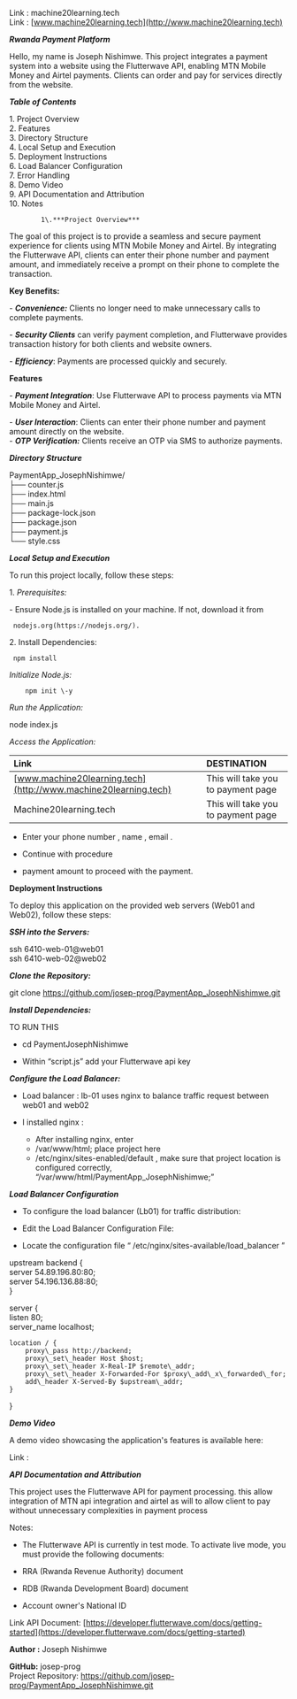 Link : machine20learning.tech  
Link : [www.machine20learning.tech](http://www.machine20learning.tech)

 ***Rwanda Payment Platform***

Hello,  my name is Joseph Nishimwe. This project integrates a payment system into a website using the Flutterwave API, enabling MTN Mobile Money and Airtel payments. Clients can order and pay for services directly from the website.

***Table of Contents***

1\. Project Overview  
2\. Features  
3\. Directory Structure  
4\. Local Setup and Execution  
5\. Deployment Instructions  
6\. Load Balancer Configuration  
7\. Error Handling  
8\. Demo Video  
9\. API Documentation and Attribution  
10\. Notes

 		 	1\.***Project Overview***

The goal of this project is to provide a seamless and secure payment experience for clients using MTN Mobile Money and Airtel. By integrating the Flutterwave API, clients can enter their phone number and payment amount, and immediately receive a prompt on their phone to complete the transaction.

**Key Benefits:**

\- ***Convenience:*** Clients no longer need to make unnecessary calls to complete payments.

\- ***Security Clients*** can verify payment completion, and Flutterwave provides transaction history for both clients and website owners.

\- ***Efficiency***: Payments are processed quickly and securely.

**Features**

\- ***Payment Integration***: Use Flutterwave API to process payments via MTN Mobile Money and Airtel.

\- ***User Interaction***: Clients can enter their phone number and payment amount directly on the website.  
\- ***OTP Verification:*** Clients receive an OTP via SMS to authorize payments.

***Directory Structure***

PaymentApp\_JosephNishimwe/  
├── counter.js  
├── index.html  
├── main.js  
├── package-lock.json  
├── package.json  
├── payment.js  
└── style.css

***Local Setup and Execution***

To run this project locally, follow these steps:

1\. *Prerequisites:*

   \- Ensure Node.js is installed on your machine. If not, download it from   
       
     nodejs.org(https://nodejs.org/).

2\. Install Dependencies:  
     
     npm install

*Initialize Node.js:*

     	npm init \-y

*Run the Application:*

node index.js

*Access the Application:*

	

| Link  | DESTINATION |
| :---- | :---- |
| [www.machine20learning.tech](http://www.machine20learning.tech)  | This will take you to payment page  |
| Machine20learning.tech  | This will take you to payment page   |

* Enter your phone number , name , email .  
    
* Continue with procedure  
    
* payment amount to proceed with the payment.

**Deployment Instructions**

To deploy this application on the provided web servers (Web01 and Web02), follow these steps:

***SSH into the Servers:***

ssh 6410-web-01@web01  
ssh 6410-web-02@web02

***Clone the Repository:***

git clone https://github.com/josep-prog/PaymentApp_JosephNishimwe.git 

***Install Dependencies:***

 TO RUN THIS 

* cd PaymentJosephNishimwe

* Within “script.js” add your Flutterwave api key

***Configure the Load Balancer:***

* Load balancer : lb-01 uses nginx to balance traffic request between web01 and web02  
    
* I installed nginx :   
  * After installing nginx, enter   
  * /var/www/html; place project here   
  * /etc/nginx/sites-enabled/default , make sure that project location is configured correctly,   “/var/www/html/PaymentApp\_JosephNishimwe;”  
    

***Load Balancer Configuration***

* To configure the load balancer (Lb01) for traffic distribution:  
    
* Edit the Load Balancer Configuration File:  
    
* Locate the configuration file “ /etc/nginx/sites-available/load\_balancer ”

upstream backend {  
    server 54.89.196.80:80;  
    server 54.196.136.88:80;  
}

server {  
    listen 80;  
    server\_name localhost;

    location / {  
        proxy\_pass http://backend;  
        proxy\_set\_header Host $host;  
        proxy\_set\_header X-Real-IP $remote\_addr;  
        proxy\_set\_header X-Forwarded-For $proxy\_add\_x\_forwarded\_for;  
        add\_header X-Served-By $upstream\_addr;  
    }  
}

***Demo Video***

A demo video showcasing the application's features is available here:

Link : 

***API Documentation and Attribution***

This project uses the Flutterwave API for payment processing. this allow integration of MTN api integration and airtel as will to allow client to pay without unnecessary complexities in payment process

Notes: 

* The Flutterwave API is currently in test mode. To activate live mode, you must provide the following documents:

* RRA (Rwanda Revenue Authority) document

* RDB (Rwanda Development Board) document

* Account owner's National ID

Link API Document: [https://developer.flutterwave.com/docs/getting-started](https://developer.flutterwave.com/docs/getting-started)  
 

**Author :** Joseph Nishimwe

**GitHub:** josep-prog  
Project Repository: https://github.com/josep-prog/PaymentApp_JosephNishimwe.git

